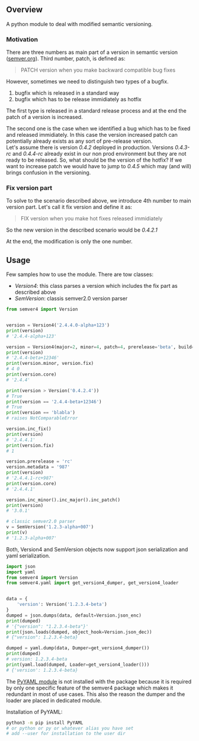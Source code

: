 ## Overview
A python module to deal with modified semantic versioning.

### Motivation
There are three numbers as main part of a version in semantic version ([semver.org](https://semver.org)). Third number, patch, is defined as:
> PATCH version when you make backward compatible bug fixes

However, sometimes we need to distinguish two types of a bugfix.
1. bugfix which is released in a standard way
1. bugfix which has to be release immidiately as hotfix

The first type is released in a standard release process and at the end the patch of a version is increased.

The second one is the case when we identified a bug which has to be fixed and released immidiately. In this case the version increased patch can potentially already exists as any sort of pre-release version.
<br>Let's assume there is version *0.4.2* deployed in production. Versions *0.4.3-rc* and *0.4.4-rc* already exist in our non prod environment but they are not ready to be released. So, what should be the version of the hotfix? If we want to increase patch we would have to jump to *0.4.5* which may (and will) brings confusion in the versioning.

### Fix version part
To solve to the scenario described above, we introduce 4th number to main version part. Let's call it fix version and define it as:
> FIX version when you make hot fixes released immidiately

So the new version in the described scenario would be *0.4.2.1*

At the end, the modification is only the one number.

## Usage
Few samples how to use the module. There are tow classes:
- *Version4*: this class parses a version which includes the fix part as described above
- *SemVersion*: classis semver2.0 version parser

```python
from semver4 import Version


version = Version4('2.4.4.0-alpha+123')
print(version)
# '2.4.4-alpha+123'

version = Version4(major=2, minor=4, patch=4, prerelease='beta', build='12346')
print(version)
# '2.4.4-beta+12346'
print(version.minor, version.fix)
# 4 0
print(version.core)
# '2.4.4'

print(version > Version('0.4.2.4'))
# True
print(version == '2.4.4-beta+12346')
# True
print(version == 'blabla')
# raises NotComparableError

version.inc_fix()
print(version)
# '2.4.4.1'
print(version.fix)
# 1

version.prerelease = 'rc'
version.metadata = '987'
print(version)
# '2.4.4.1-rc+987'
print(version.core)
# '2.4.4.1'

version.inc_minor().inc_major().inc_patch()
print(version)
# '3.0.1'

# classic semver2.0 parser
v = SemVersion('1.2.3-alpha+007')
print(v)
# '1.2.3-alpha+007'
```

Both, Version4 and SemVersion objects now support json serialization and yaml serialization.

```python
import json
import yaml
from semver4 import Version
from semver4.yaml import get_version4_dumper, get_version4_loader


data = {
    'version': Version('1.2.3.4-beta')
}
dumped = json.dumps(data, default=Version.json_enc)
print(dumped)
# '{"version": "1.2.3.4-beta"}'
print(json.loads(dumped, object_hook=Version.json_dec))
# {"version": 1.2.3.4-beta}

dumped = yaml.dump(data, Dumper=get_version4_dumper())
print(dumped)
# version: 1.2.3.4-beta
print(yaml.load(dumped, Loader=get_version4_loader()))
# {'version': 1.2.3.4-beta}
```
The [PyYAML module](https://pypi.org/project/PyYAML) is not installed with the package because it is required by only one specific feature of the semver4 package which makes it redundant in most of use cases. This also the reason the dumper and the loader are placed in dedicated module.

Installation of PyYAML:
```bash
python3 -m pip install PyYAML
# or python or py or whatever alias you have set
# add --user for installation to the user dir
```